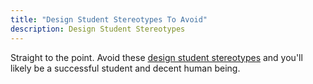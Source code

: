 ```yaml
---
title: "Design Student Stereotypes To Avoid"
description: Design Student Stereotypes
---
```


Straight to the point. Avoid these [design student stereotypes](https://www.creativebloq.com/features/five-design-student-stereotypes-to-avoid) and you'll likely be a successful student and decent human being.

